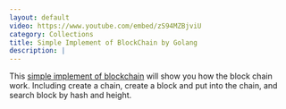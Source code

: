 ```yaml
---
layout: default
video: https://www.youtube.com/embed/zS94MZBjviU
category: Collections
title: Simple Implement of BlockChain by Golang
description: |
---
```

This [simple implement of blockchain](https://github.com/M1stI4orK7U8y/blockchainImpl) will show you how the block chain work. Including create a chain, create a block and put into the chain, and search block by hash and height.
